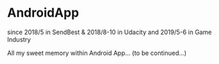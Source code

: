 # AndroidApp
since 2018/5 in SendBest &amp; 2018/8-10 in Udacity and 2019/5-6 in Game Industry

All my sweet memory within Android App... (to be continued...)

